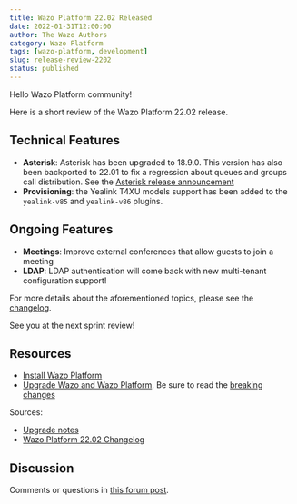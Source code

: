 ```yaml
---
title: Wazo Platform 22.02 Released
date: 2022-01-31T12:00:00
author: The Wazo Authors
category: Wazo Platform
tags: [wazo-platform, development]
slug: release-review-2202
status: published
---
```


Hello Wazo Platform community!

Here is a short review of the Wazo Platform 22.02 release.

## Technical Features

- **Asterisk**: Asterisk has been upgraded to 18.9.0. This version has also been backported to 22.01
  to fix a regression about queues and groups call distribution. See the [Asterisk release
  announcement](https://www.asterisk.org/asterisk-news/asterisk-18-9-0-now-available/)
- **Provisioning**: the Yealink T4XU models support has been added to the `yealink-v85` and `yealink-v86`
  plugins.

## Ongoing Features

- **Meetings**: Improve external conferences that allow guests to join a meeting
- **LDAP**: LDAP authentication will come back with new multi-tenant configuration support!

For more details about the aforementioned topics, please see the
[changelog](https://wazo-dev.atlassian.net/issues/?jql=project%3DWAZO%20AND%20fixVersion%3D22.02).

See you at the next sprint review!

## Resources

- [Install Wazo Platform](/use-cases)
- [Upgrade Wazo and Wazo Platform](/uc-doc/upgrade/). Be sure to read the
  [breaking changes](/uc-doc/upgrade/upgrade_notes#22-02)

Sources:

- [Upgrade notes](/uc-doc/upgrade/upgrade_notes#22-02)
- [Wazo Platform 22.02 Changelog](https://wazo-dev.atlassian.net/issues/?jql=project%3DWAZO%20AND%20fixVersion%3D22.02)

## Discussion

Comments or questions in
[this forum post](https://wazo-platform.discourse.group/t/blog-wazo-platform-22-02-released).
